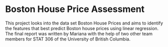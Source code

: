 # Boston House Price Assessment

This project looks into the data set Boston House Prices and aims to identify the features that best predict Boston house prices using linear regression.
The final report was written by Mariana with the help of two other team members for STAT 306 of the University of British Columbia.

